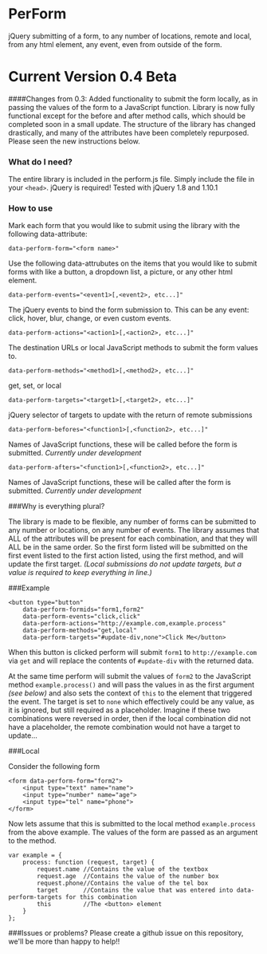 PerForm
========

jQuery submitting of a form, to any number of locations, remote and local, from any html element, any event, even from outside of the form.

Current Version 0.4 Beta
========
####Changes from 0.3:
Added functionality to submit the form locally, as in passing the values of the form to a JavaScript function. Library is now fully functional except for the before and after method calls, which should be completed soon in a small update. The structure of the library has changed drastically, and many of the attributes have been completely repurposed. Please seen the new instructions below.

### What do I need?

The entire library is included in the perform.js file. Simply include the file in your `<head>`. jQuery is required! Tested with jQuery 1.8 and 1.10.1

### How to use

Mark each form that you would like to submit using the library with the following data-attribute:
```
data-perform-form="<form name>"
```

Use the following data-attrubutes on the items that you would like to submit forms with like a button, a dropdown list, a picture, or any other html element.

```
data-perform-events="<event1>[,<event2>, etc...]"
```
The jQuery events to bind the form submission to. This can be any event: click, hover, blur, change, or even custom events.

```
data-perform-actions="<action1>[,<action2>, etc...]"
```
The destination URLs or local JavaScript methods to submit the form values to.

```
data-perform-methods="<method1>[,<method2>, etc...]"
```
get, set, or local

```
data-perform-targets="<target1>[,<target2>, etc...]"
```
jQuery selector of targets to update with the return of remote submissions

```
data-perform-befores="<function1>[,<function2>, etc...]"
```
Names of JavaScript functions, these will be called before the form is submitted. *Currently under development*

```
data-perform-afters="<function1>[,<function2>, etc...]"
```
Names of JavaScript functions, these will be called after the form is submitted. *Currently under development*

###Why is everything plural?

The library is made to be flexible, any number of forms can be submitted to any number or locations, on any number of events. The library assumes that ALL of the attributes will be present for each combination, and that they will ALL be in the same order. So the first form listed will be submitted on the first event listed to the first action listed, using the first method, and will update the first target. *(Local submissions do not update targets, but a value is required to keep everything in line.)*

###Example

```
<button type="button" 
    data-perform-formids="form1,form2" 
    data-perform-events="click,click" 
    data-perform-actions="http://example.com,example.process" 
    data-perform-methods="get,local"
    data-perform-targets="#update-div,none">Click Me</button>
```
When this button is clicked perform will submit `form1` to `http://example.com` via `get` and will replace the contents of `#update-div` with the returned data.

At the same time perform will submit the values of `form2` to the JavaScript method `example.process()` and will pass the values in as the first argument *(see below)* and also sets the context of `this` to the element that triggered the event. The target is set to `none` which effectively could be any value, as it is ignored, but still required as a placeholder. Imagine if these two combinations were reversed in order, then if the local combination did not have a placeholder, the remote combination would not have a target to update...

###Local

Consider the following form
```
<form data-perform-form="form2">
    <input type="text" name="name">
    <input type="number" name="age">
    <input type="tel" name="phone">
</form>
```
Now lets assume that this is submitted to the local method `example.process` from the above example. The values of the form are passed as an argument to the method.
```
var example = {
    process: function (request, target) {
        request.name //Contains the value of the textbox
        request.age  //Contains the value of the number box
        request.phone//Contains the value of the tel box
        target       //Contains the value that was entered into data-perform-targets for this combination
        this         //The <button> element
    }
};
```

###Issues or problems?
Please create a github issue on this repository, we'll be more than happy to help!!
